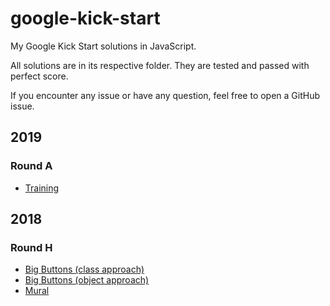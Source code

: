 # google-kick-start

My Google Kick Start solutions in JavaScript.

All solutions are in its respective folder. They are tested and passed with perfect score.

If you encounter any issue or have any question, feel free to open a GitHub issue.

## 2019

### Round A

* [Training](2019/A/1-training)

## 2018

### Round H

* [Big Buttons (class approach)](2018/H/1-big-buttons-a-class-approach)
* [Big Buttons (object approach)](2018/H/1-big-buttons-b-object-approach)
* [Mural](2018/H/2-mural)
